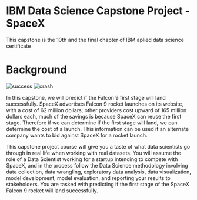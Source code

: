 # IBM Data Science Capstone Project - SpaceX

This  capstone is the 10th and the final chapter of IBM aplied data science certificate




# Background

![success](https://user-images.githubusercontent.com/94101874/208850464-294199ad-5824-49ff-9453-5887fd66cd4a.gif)
![crash](https://user-images.githubusercontent.com/94101874/208854100-a8336d0d-fe75-4b2d-a127-0e51c0d87d30.gif)

In this capstone, we will predict if the Falcon 9 first stage will land successfully. SpaceX advertises Falcon 9 rocket launches on its website, with a cost of 62 million dollars; other providers cost upward of 165 million dollars each, much of the savings is because SpaceX can reuse the first stage. Therefore if we can determine if the first stage will land, we can determine the cost of a launch. This information can be used if an alternate company wants to bid against SpaceX for a rocket launch.

This capstone project course will give you a taste of what data scientists go through in real life when working with real datasets. You will assume the role of a Data Scientist working for a startup intending to compete with SpaceX, and in the process follow the Data Science methodology involving data collection, data wrangling, exploratory data analysis, data visualization, model development, model evaluation, and reporting your results to stakeholders. You are tasked with predicting if the first stage of the SpaceX Falcon 9 rocket will land successfully.

